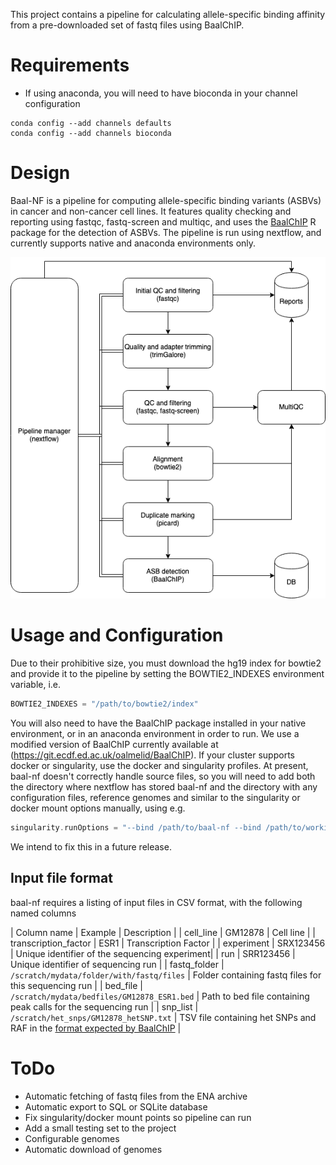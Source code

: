 This project contains a pipeline for calculating allele-specific binding affinity from a pre-downloaded set of fastq files using BaalChIP.

# Requirements
- If using anaconda, you will need to have bioconda in your channel configuration
```
conda config --add channels defaults
conda config --add channels bioconda
```

# Design

Baal-NF is a pipeline for computing allele-specific binding variants (ASBVs) in cancer and non-cancer cell lines.
It features quality checking and reporting using fastqc, fastq-screen and multiqc, and uses the [BaalChIP](https://github.com/InesdeSantiago/BaalChIP) R package for the detection of ASBVs.
The pipeline is run using nextflow, and currently supports native and anaconda environments only.

![Pipeline flow](img/baal_pipeline.png)

# Usage and Configuration

Due to their prohibitive size, you must download the hg19 index for bowtie2 and provide it to the pipeline by setting the BOWTIE2_INDEXES environment variable, i.e.

```groovy
BOWTIE2_INDEXES = "/path/to/bowtie2/index"
```

You will also need to have the BaalChIP package installed in your native environment, or in an anaconda environment in order to run. We use a modified version of BaalChIP currently available at (https://git.ecdf.ed.ac.uk/oalmelid/BaalChIP).
If your cluster supports docker or singularity, use the docker and singularity profiles. At present, baal-nf doesn't correctly handle source files, so you will need to add both the directory where nextflow has stored baal-nf and the directory with any configuration files, reference genomes and similar to the singularity or docker mount options manually, using e.g.

```groovy
singularity.runOptions = "--bind /path/to/baal-nf --bind /path/to/working/dir"
```

We intend to fix this in a future release.

## Input file format

baal-nf requires a listing of input files in CSV format, with the following named columns

| Column name | Example | Description |
| cell_line | GM12878 | Cell line |
| transcription_factor | ESR1 | Transcription Factor |
| experiment | SRX123456 | Unique identifier of the sequencing experiment|
| run | SRR123456 | Unique identifier of sequencing run |
| fastq_folder | `/scratch/mydata/folder/with/fastq/files` | Folder containing fastq files for this sequencing run |
| bed_file | `/scratch/mydata/bedfiles/GM12878_ESR1.bed` | Path to bed file containing peak calls for the sequencing run |
| snp_list | `/scratch/het_snps/GM12878_hetSNP.txt` | TSV file containing het SNPs and RAF in the [format expected by BaalChIP](https://github.com/InesdeSantiago/BaalChIP/blob/master/inst/test/GM12891_hetSNP.txt) |

# ToDo

- Automatic fetching of fastq files from the ENA archive
- Automatic export to SQL or SQLite database
- Fix singularity/docker mount points so pipeline can run
- Add a small testing set to the project
- Configurable genomes
- Automatic download of genomes
